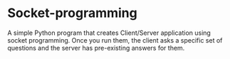 # Socket-programming
A simple Python program that creates Client/Server application using socket programming.
Once you run them, the client asks a specific set of questions and the server has pre-existing answers for them.
